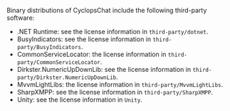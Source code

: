 Binary distributions of CyclopsChat include the following third-party software:

- .NET Runtime: see the license information in `third-party/dotnet`.
- BusyIndicators: see the license information in `third-party/BusyIndicators`.
- CommonServiceLocator: the license information in `third-party/CommonServiceLocator`.
- Dirkster.NumericUpDownLib: see the license information in `third-party/Dirkster.NumericUpDownLib`.
- MvvmLightLibs: the license information in `third-party/MvvmLightLibs`.
- SharpXMPP: see the license information in `third-party/SharpXMPP`.
- Unity: see the license information in `Unity`.
